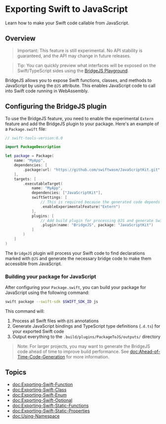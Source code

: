 # Exporting Swift to JavaScript

Learn how to make your Swift code callable from JavaScript.

## Overview

> Important: This feature is still experimental. No API stability is guaranteed, and the API may change in future releases.

> Tip: You can quickly preview what interfaces will be exposed on the Swift/TypeScript sides using the [BridgeJS Playground](https://swiftwasm.org/JavaScriptKit/PlayBridgeJS/).

BridgeJS allows you to expose Swift functions, classes, and methods to JavaScript by using the `@JS` attribute. This enables JavaScript code to call into Swift code running in WebAssembly.

## Configuring the BridgeJS plugin

To use the BridgeJS feature, you need to enable the experimental `Extern` feature and add the BridgeJS plugin to your package. Here's an example of a `Package.swift` file:

```swift
// swift-tools-version:6.0

import PackageDescription

let package = Package(
    name: "MyApp",
    dependencies: [
        .package(url: "https://github.com/swiftwasm/JavaScriptKit.git", branch: "main")
    ],
    targets: [
        .executableTarget(
            name: "MyApp",
            dependencies: ["JavaScriptKit"],
            swiftSettings: [
                // This is required because the generated code depends on @_extern(wasm)
                .enableExperimentalFeature("Extern")
            ],
            plugins: [
                // Add build plugin for processing @JS and generate Swift glue code
                .plugin(name: "BridgeJS", package: "JavaScriptKit")
            ]
        )
    ]
)
```

The `BridgeJS` plugin will process your Swift code to find declarations marked with `@JS` and generate the necessary bridge code to make them accessible from JavaScript.

### Building your package for JavaScript

After configuring your `Package.swift`, you can build your package for JavaScript using the following command:

```bash
swift package --swift-sdk $SWIFT_SDK_ID js
```

This command will:

1. Process all Swift files with `@JS` annotations
2. Generate JavaScript bindings and TypeScript type definitions (`.d.ts`) for your exported Swift code
3. Output everything to the `.build/plugins/PackageToJS/outputs/` directory

> Note: For larger projects, you may want to generate the BridgeJS code ahead of time to improve build performance. See <doc:Ahead-of-Time-Code-Generation> for more information.



## Topics

- <doc:Exporting-Swift-Function>
- <doc:Exporting-Swift-Class>
- <doc:Exporting-Swift-Enum>
- <doc:Exporting-Swift-Optional>
- <doc:Exporting-Swift-Static-Functions>
- <doc:Exporting-Swift-Static-Properties>
- <doc:Using-Namespace>

